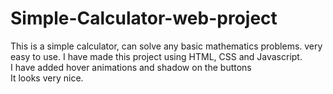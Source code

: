 # Simple-Calculator-web-project
This is a simple calculator, can solve any basic mathematics problems. very easy to use. I have made this project using HTML, CSS and Javascript.<br>
I have added hover animations and shadow on the buttons<br>
It looks very nice.
